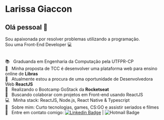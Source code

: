 # Larissa Giaccon

## Olá pessoal 👋

Sou apaixonada por resolver problemas utilizando a programação.
<br/>Sou uma Front-End Developer :computer:

  <br/>:books:  &nbsp; Graduanda em Engenharia da Computação pela UTFPR-CP
  <br/>:scroll:  &nbsp; Minha proposta de TCC é desenvolver uma plataforma web para ensino online de **Libras**
  <br/>:office:  &nbsp; Atualmente estou a procura de uma oportunidade de Desenvolvedora Web **ReactJS**
  <br/>:rocket:  &nbsp; Realizando o Bootcamp GoStack da **Rocketseat**
  <br/>:purple_heart: &nbsp; Buscando colaborar com projetos em Front-end usando ReactJS
  <br/>:computer: &nbsp; Minha stack: ReactJS, Node.js, React Native & Typescript
  <br/> 💬  &nbsp; Sobre mim: Curto tecnologias, games, CS:GO e assistir seriados e filmes
  <br/> :email: &nbsp; Entre em contato comigo: [![Linkedin Badge](https://img.shields.io/badge/-LarissaGiaccon-blue?style=flat-square&logo=Linkedin&logoColor=white&link=https://www.linkedin.com/in/larissagiaccon)](https://www.linkedin.com/in/larissagiaccon) 
| 
![Hotmail Badge](https://img.shields.io/badge/-larissa_souz@hotmail.com-0078D4?style=flat-square&amp;logo=microsoft-outlook&amp;logoColor=white&amp;link=mailto:larissa_souz@hotmail.com)
